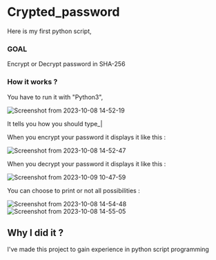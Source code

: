 # Crypted_password
Here is my first python script,

### GOAL
Encrypt or Decrypt password in SHA-256

### How it works ?
You have to run it with "Python3",

![Screenshot from 2023-10-08 14-52-19](https://github.com/43ougy/Crypted_password/assets/128900324/82458f3e-da42-4dfd-bf18-0396171f992d)

It tells you how you should type_|

When you encrypt your password it displays it like this :

![Screenshot from 2023-10-08 14-52-47](https://github.com/43ougy/Crypted_password/assets/128900324/79b07f81-35cf-472f-8ae3-a18584f6d986)

When you decrypt your password it displays it like this :

![Screenshot from 2023-10-09 10-47-59](https://github.com/43ougy/Crypted_password/assets/128900324/6ddbfb50-301d-4463-9c24-5f29f7114f24)

You can choose to print or not all possibilities :

![Screenshot from 2023-10-08 14-54-48](https://github.com/43ougy/Crypted_password/assets/128900324/8cc04fd4-da28-4acc-b65e-899a503865d4)
![Screenshot from 2023-10-08 14-55-05](https://github.com/43ougy/Crypted_password/assets/128900324/d0a7d0d0-6b98-426e-9ca3-6a1101cd7c01)

## Why I did it ?
I've made this project to gain experience in python script programming
